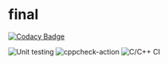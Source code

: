 # final

[![Codacy Badge](https://api.codacy.com/project/badge/Grade/771f80252d5742efa5d217a331e36772)](https://app.codacy.com/manual/99002566/final?utm_source=github.com&utm_medium=referral&utm_content=99002566/final&utm_campaign=Badge_Grade_Dashboard)

![Unit testing](https://github.com/99002566/final/workflows/Unit%20testing/badge.svg)
![cppcheck-action](https://github.com/99002566/final/workflows/cppcheck-action/badge.svg)
![C/C++ CI](https://github.com/99002566/final/workflows/C/C++%20CI/badge.svg)
